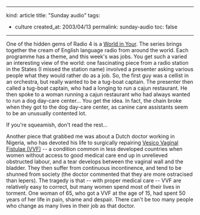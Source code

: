 -----
kind: article
title: "Sunday audio"
tags:
- culture
created_at: 2003/04/13
permalink: sunday-audio
toc: false
-----

<p>One of the hidden gems of Radio 4 is a <a href="http://www.bbc.co.uk/radio4/factual/aworldinyourear.shtml">World in Your</a>. The series brings together the cream of English language radio from around the world. Each programme has a theme, and this week's was jobs. You get such a varied an interesting view of the world: one fascinating piece from a radio station in the States (I missed the station name) involved a presenter asking various people what they would rather do as a job. So, the first guy was a cellist in an orchestra, but really wanted to be a tug-boat captain. The presenter then called a tug-boat captain, who had a longing to run a cajun restaurant. He then spoke to a woman running a cajun restaurant who had always wanted to run a dog day-care center... You get the idea. In fact, the chain broke when they got to the dog day-care center, as canine care assistants seem to be an unusually contented lot.</p>

<p>If you're squeamish, don't read the rest...</p>

<p>Another piece that grabbed me was about a Dutch doctor working in Nigeria, who has devoted his life to surgically repairing <a href="http://www.forward.dircon.co.uk/vesico.htm">Vesico Vaginal Fistulae (VVF)</a> -- a condition common in less developed countries when women without access to good medical care end up in unrelieved obstructed labour, and a tear develops between the vaginal wall and the bladder. They then suffer from continuous incontinence, and tend to be shunned from society (the doctor commented that they are more ostracised than lepers). The tragedy is that -- with proper medical care -- VVF are relatively easy to correct, but many women spend most of their lives in torment. One woman of 65, who got a VVF at the age of 15, had spent 50 years of her life in pain, shame and despair. There can't be too many people who change as many lives in their job as that doctor.</p>
